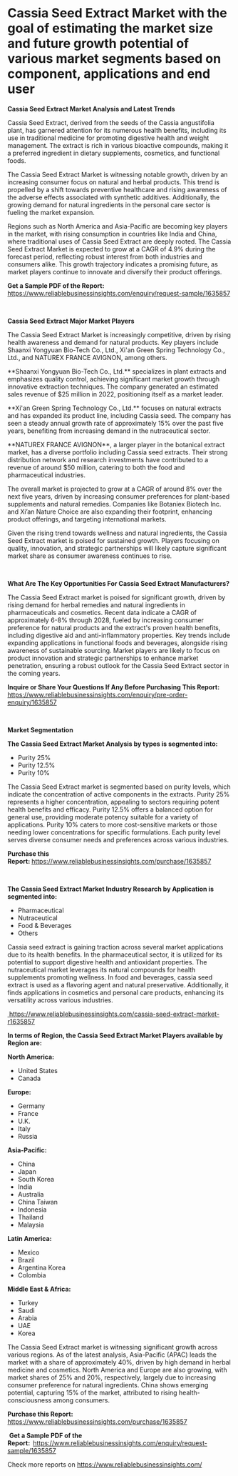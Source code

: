 <p><h1>Cassia Seed Extract Market with the goal of estimating the market size and future growth potential of various market segments based on component, applications and end user</h1></p><p><strong>Cassia Seed Extract Market Analysis and Latest Trends</strong></p>
<p><p>Cassia Seed Extract, derived from the seeds of the Cassia angustifolia plant, has garnered attention for its numerous health benefits, including its use in traditional medicine for promoting digestive health and weight management. The extract is rich in various bioactive compounds, making it a preferred ingredient in dietary supplements, cosmetics, and functional foods.</p><p>The Cassia Seed Extract Market is witnessing notable growth, driven by an increasing consumer focus on natural and herbal products. This trend is propelled by a shift towards preventive healthcare and rising awareness of the adverse effects associated with synthetic additives. Additionally, the growing demand for natural ingredients in the personal care sector is fueling the market expansion. </p><p>Regions such as North America and Asia-Pacific are becoming key players in the market, with rising consumption in countries like India and China, where traditional uses of Cassia Seed Extract are deeply rooted. The Cassia Seed Extract Market is expected to grow at a CAGR of 4.9% during the forecast period, reflecting robust interest from both industries and consumers alike. This growth trajectory indicates a promising future, as market players continue to innovate and diversify their product offerings.</p></p>
<p><strong>Get a Sample PDF of the Report:&nbsp;</strong> <a href="https://www.reliablebusinessinsights.com/enquiry/request-sample/1635857?utm_campaign=2335&utm_medium=2&utm_source=Github&utm_content=ia&utm_term=31032025&utm_id=cassia-seed-extract">https://www.reliablebusinessinsights.com/enquiry/request-sample/1635857</a></p>
<p>&nbsp;</p>
<p><strong>Cassia Seed Extract Major Market Players</strong></p>
<p><p>The Cassia Seed Extract Market is increasingly competitive, driven by rising health awareness and demand for natural products. Key players include Shaanxi Yongyuan Bio-Tech Co., Ltd., Xi'an Green Spring Technology Co., Ltd., and NATUREX FRANCE AVIGNON, among others.</p><p>**Shaanxi Yongyuan Bio-Tech Co., Ltd.** specializes in plant extracts and emphasizes quality control, achieving significant market growth through innovative extraction techniques. The company generated an estimated sales revenue of $25 million in 2022, positioning itself as a market leader.</p><p>**Xi'an Green Spring Technology Co., Ltd.** focuses on natural extracts and has expanded its product line, including Cassia seed. The company has seen a steady annual growth rate of approximately 15% over the past five years, benefiting from increasing demand in the nutraceutical sector.</p><p>**NATUREX FRANCE AVIGNON**, a larger player in the botanical extract market, has a diverse portfolio including Cassia seed extracts. Their strong distribution network and research investments have contributed to a revenue of around $50 million, catering to both the food and pharmaceutical industries.</p><p>The overall market is projected to grow at a CAGR of around 8% over the next five years, driven by increasing consumer preferences for plant-based supplements and natural remedies. Companies like Botaniex Biotech Inc. and Xi’an Nature Choice are also expanding their footprint, enhancing product offerings, and targeting international markets.</p><p>Given the rising trend towards wellness and natural ingredients, the Cassia Seed Extract market is poised for sustained growth. Players focusing on quality, innovation, and strategic partnerships will likely capture significant market share as consumer awareness continues to rise.</p></p>
<p>&nbsp;</p>
<p><strong>What Are The Key Opportunities For Cassia Seed Extract Manufacturers?</strong></p>
<p><p>The Cassia Seed Extract market is poised for significant growth, driven by rising demand for herbal remedies and natural ingredients in pharmaceuticals and cosmetics. Recent data indicate a CAGR of approximately 6-8% through 2028, fueled by increasing consumer preference for natural products and the extract's proven health benefits, including digestive aid and anti-inflammatory properties. Key trends include expanding applications in functional foods and beverages, alongside rising awareness of sustainable sourcing. Market players are likely to focus on product innovation and strategic partnerships to enhance market penetration, ensuring a robust outlook for the Cassia Seed Extract sector in the coming years.</p></p>
<p><strong>Inquire or Share Your Questions If Any Before Purchasing This Report:</strong> <a href="https://www.reliablebusinessinsights.com/enquiry/pre-order-enquiry/1635857?utm_campaign=2335&utm_medium=2&utm_source=Github&utm_content=ia&utm_term=31032025&utm_id=cassia-seed-extract">https://www.reliablebusinessinsights.com/enquiry/pre-order-enquiry/1635857</a></p>
<p>&nbsp;</p>
<p><strong>Market Segmentation</strong></p>
<p><strong>The Cassia Seed Extract Market Analysis by types is segmented into:</strong></p>
<p><ul><li>Purity 25%</li><li>Purity 12.5%</li><li>Purity 10%</li></ul></p>
<p><p>The Cassia Seed Extract market is segmented based on purity levels, which indicate the concentration of active components in the extracts. Purity 25% represents a higher concentration, appealing to sectors requiring potent health benefits and efficacy. Purity 12.5% offers a balanced option for general use, providing moderate potency suitable for a variety of applications. Purity 10% caters to more cost-sensitive markets or those needing lower concentrations for specific formulations. Each purity level serves diverse consumer needs and preferences across various industries.</p></p>
<p><strong>Purchase this Report:&nbsp;</strong><a href="https://www.reliablebusinessinsights.com/purchase/1635857?utm_campaign=2335&utm_medium=2&utm_source=Github&utm_content=ia&utm_term=31032025&utm_id=cassia-seed-extract">https://www.reliablebusinessinsights.com/purchase/1635857</a></p>
<p>&nbsp;</p>
<p><strong>The Cassia Seed Extract Market Industry Research by Application is segmented into:</strong></p>
<p><ul><li>Pharmaceutical</li><li>Nutraceutical</li><li>Food & Beverages</li><li>Others</li></ul></p>
<p><p>Cassia seed extract is gaining traction across several market applications due to its health benefits. In the pharmaceutical sector, it is utilized for its potential to support digestive health and antioxidant properties. The nutraceutical market leverages its natural compounds for health supplements promoting wellness. In food and beverages, cassia seed extract is used as a flavoring agent and natural preservative. Additionally, it finds applications in cosmetics and personal care products, enhancing its versatility across various industries.</p></p>
<p><a href="https://www.reliablebusinessinsights.com/cassia-seed-extract-market-r1635857?utm_campaign=2335&utm_medium=2&utm_source=Github&utm_content=ia&utm_term=31032025&utm_id=cassia-seed-extract">&nbsp;https://www.reliablebusinessinsights.com/cassia-seed-extract-market-r1635857</a></p>
<p><strong>In terms of Region, the Cassia Seed Extract Market Players available by Region are:</strong></p>
<p>
    <p> <strong> North America: </strong>
        <ul>
            <li>United States</li>
            <li>Canada</li>
        </ul>
        </p> 
    <p> <strong> Europe: </strong>
        <ul>
            <li>Germany</li>
            <li>France</li>
            <li>U.K.</li>
            <li>Italy</li>
            <li>Russia</li>
        </ul>
        </p> 
    <p> <strong> Asia-Pacific: </strong>
        <ul>
            <li>China</li>
            <li>Japan</li>
            <li>South Korea</li>
            <li>India</li>
            <li>Australia</li>
            <li>China Taiwan</li>
            <li>Indonesia</li>
            <li>Thailand</li>
            <li>Malaysia</li>
        </ul>
        </p> 
    <p> <strong> Latin America: </strong>
        <ul>
            <li>Mexico</li>
            <li>Brazil</li>
            <li>Argentina Korea</li>
            <li>Colombia</li>
        </ul>
        </p> 
    <p> <strong> Middle East & Africa: </strong>
        <ul>
            <li>Turkey</li>
            <li>Saudi</li>
            <li>Arabia</li>
            <li>UAE</li>
            <li>Korea</li>
        </ul>
    </p>
    </p>
<p><p>The Cassia Seed Extract market is witnessing significant growth across various regions. As of the latest analysis, Asia-Pacific (APAC) leads the market with a share of approximately 40%, driven by high demand in herbal medicine and cosmetics. North America and Europe are also growing, with market shares of 25% and 20%, respectively, largely due to increasing consumer preference for natural ingredients. China shows emerging potential, capturing 15% of the market, attributed to rising health-consciousness among consumers.</p></p>
<p><strong>Purchase this Report: </strong><a href="https://www.reliablebusinessinsights.com/purchase/1635857?utm_campaign=2335&utm_medium=2&utm_source=Github&utm_content=ia&utm_term=31032025&utm_id=cassia-seed-extract">https://www.reliablebusinessinsights.com/purchase/1635857</a></p>
<p>&nbsp;<strong>Get a Sample PDF of the Report:&nbsp;&nbsp;</strong><a href="https://www.reliablebusinessinsights.com/enquiry/request-sample/1635857?utm_campaign=2335&utm_medium=2&utm_source=Github&utm_content=ia&utm_term=31032025&utm_id=cassia-seed-extract">https://www.reliablebusinessinsights.com/enquiry/request-sample/1635857</a></p>
<p><strong></strong></p>
<p>Check more reports on <a href="https://www.reliablebusinessinsights.com/?utm_campaign=2335&utm_medium=2&utm_source=Github&utm_content=ia&utm_term=31032025&utm_id=cassia-seed-extract">https://www.reliablebusinessinsights.com/</a></p>